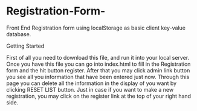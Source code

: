 # Registration-Form-

Front End Registration form using localStorage as basic client key-value database.

Getting Started

First of all you need to download this file, and run it into your local server. Once you have this file you can go into index.html to fill in the Registration form and the hit button register. After that you may click admin link button you see all you information that have been entered just now. Through this page you can delete all the information in the display of you want by clicking RESET LIST button. Just in case if you want to make a new registration, you may click on the register link at the top of your right hand side. 
